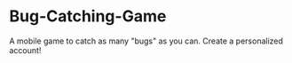 # Bug-Catching-Game
A mobile game to catch as many "bugs" as you can. Create a personalized account!
